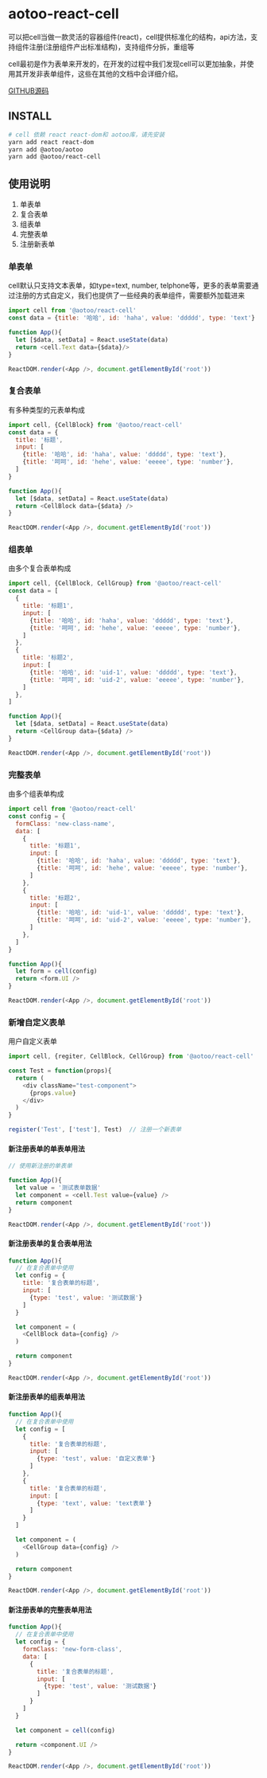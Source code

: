 # aotoo-react-cell

可以把cell当做一款灵活的容器组件(react)，cell提供标准化的结构，api方法，支持组件注册(注册组件产出标准结构)，支持组件分拆，重组等

cell最初是作为表单来开发的，在开发的过程中我们发现cell可以更加抽象，并使用其开发非表单组件，这些在其他的文档中会详细介绍。

[GITHUB源码](https://www.github.com/webkixi/aotoo-hub)

INSTALL
------------------

```bash
# cell 依赖 react react-dom和 aotoo库，请先安装
yarn add react react-dom
yarn add @aotoo/aotoo
yarn add @aotoo/react-cell
```

使用说明
------------------

1. 单表单
2. 复合表单
3. 组表单
4. 完整表单
5. 注册新表单

### 单表单

cell默认只支持文本表单，如type=text, number, telphone等，更多的表单需要通过注册的方式自定义，我们也提供了一些经典的表单组件，需要额外加载进来

```js
import cell from '@aotoo/react-cell'
const data = {title: '哈哈', id: 'haha', value: 'ddddd', type: 'text'}

function App(){
  let [$data, setData] = React.useState(data)
  return <cell.Text data={$data}/>
}

ReactDOM.render(<App />, document.getElementById('root'))
```

### 复合表单  

有多种类型的元表单构成

```js
import cell, {CellBlock} from '@aotoo/react-cell'
const data = {
  title: '标题',
  input: [
    {title: '哈哈', id: 'haha', value: 'ddddd', type: 'text'},
    {title: '呵呵', id: 'hehe', value: 'eeeee', type: 'number'},
  ]
}

function App(){
  let [$data, setData] = React.useState(data)
  return <CellBlock data={$data} />
}

ReactDOM.render(<App />, document.getElementById('root'))
```

### 组表单

由多个复合表单构成

```js
import cell, {CellBlock, CellGroup} from '@aotoo/react-cell'
const data = [
  {
    title: '标题1',
    input: [
      {title: '哈哈', id: 'haha', value: 'ddddd', type: 'text'},
      {title: '呵呵', id: 'hehe', value: 'eeeee', type: 'number'},
    ]
  },
  {
    title: '标题2',
    input: [
      {title: '哈哈', id: 'uid-1', value: 'ddddd', type: 'text'},
      {title: '呵呵', id: 'uid-2', value: 'eeeee', type: 'number'},
    ]
  },
]

function App(){
  let [$data, setData] = React.useState(data)
  return <CellGroup data={$data} />
}

ReactDOM.render(<App />, document.getElementById('root'))
```

### 完整表单

由多个组表单构成

```js
import cell from '@aotoo/react-cell'
const config = {
  formClass: 'new-class-name',
  data: [
    {
      title: '标题1',
      input: [
        {title: '哈哈', id: 'haha', value: 'ddddd', type: 'text'},
        {title: '呵呵', id: 'hehe', value: 'eeeee', type: 'number'},
      ]
    },
    {
      title: '标题2',
      input: [
        {title: '哈哈', id: 'uid-1', value: 'ddddd', type: 'text'},
        {title: '呵呵', id: 'uid-2', value: 'eeeee', type: 'number'},
      ]
    },
  ]
}

function App(){
  let form = cell(config)
  return <form.UI />
}

ReactDOM.render(<App />, document.getElementById('root'))
```

### 新增自定义表单

用户自定义表单

```js
import cell, {regiter, CellBlock, CellGroup} from '@aotoo/react-cell'

const Test = function(props){
  return (
    <div className="test-component">
      {props.value}
    </div>
  )
}

register('Test', ['test'], Test)  // 注册一个新表单
```

#### 新注册表单的单表单用法  

```js
// 使用新注册的单表单  

function App(){
  let value = '测试表单数据'
  let component = <cell.Test value={value} />
  return component
}

ReactDOM.render(<App />, document.getElementById('root'))
```

#### 新注册表单的复合表单用法  

```js
function App(){
  // 在复合表单中使用  
  let config = { 
    title: '复合表单的标题',
    input: [
      {type: 'test', value: '测试数据'}
    ]
  }

  let component = (
    <CellBlock data={config} />
  )

  return component
}

ReactDOM.render(<App />, document.getElementById('root'))
```

#### 新注册表单的组表单用法  

```js
function App(){
  // 在复合表单中使用  
  let config = [
    { 
      title: '复合表单的标题',
      input: [
        {type: 'test', value: '自定义表单'}
      ]
    },
    { 
      title: '复合表单的标题',
      input: [
        {type: 'text', value: 'text表单'}
      ]
    }
  ]

  let component = (
    <CellGroup data={config} />
  )

  return component
}

ReactDOM.render(<App />, document.getElementById('root'))
```

#### 新注册表单的完整表单用法  

```js
function App(){
  // 在复合表单中使用  
  let config = {
    formClass: 'new-form-class',
    data: [
      { 
        title: '复合表单的标题',
        input: [
          {type: 'test', value: '测试数据'}
        ]
      }
    ]
  }

  let component = cell(config)

  return <component.UI />
}

ReactDOM.render(<App />, document.getElementById('root'))
```
